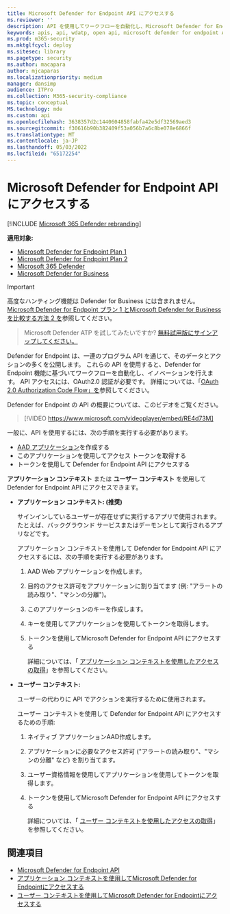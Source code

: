 ```yaml
---
title: Microsoft Defender for Endpoint API にアクセスする
ms.reviewer: ''
description: API を使用してワークフローを自動化し、Microsoft Defender for Endpoint機能に基づいてイノベーションを行う方法について説明します
keywords: apis, api, wdatp, open api, microsoft defender for endpoint API, microsoft defender atp, public api, サポートされている API, アラート, デバイス, ユーザー, ドメイン, IP, ファイル, 高度な捜索, クエリ
ms.prod: m365-security
ms.mktglfcycl: deploy
ms.sitesec: library
ms.pagetype: security
ms.author: macapara
author: mjcaparas
ms.localizationpriority: medium
manager: dansimp
audience: ITPro
ms.collection: M365-security-compliance
ms.topic: conceptual
MS.technology: mde
ms.custom: api
ms.openlocfilehash: 3638357d2c1440604858fabfa42e5df32569aed3
ms.sourcegitcommit: f30616b90b382409f53a056b7a6c8be078e6866f
ms.translationtype: MT
ms.contentlocale: ja-JP
ms.lasthandoff: 05/03/2022
ms.locfileid: "65172254"
---
```

# <a name="access-the-microsoft-defender-for-endpoint-apis"></a>Microsoft Defender for Endpoint API にアクセスする

[!INCLUDE [Microsoft 365 Defender rebranding](../../includes/microsoft-defender.md)]

**適用対象:**
- [Microsoft Defender for Endpoint Plan 1](https://go.microsoft.com/fwlink/p/?linkid=2154037)
- [Microsoft Defender for Endpoint Plan 2](https://go.microsoft.com/fwlink/p/?linkid=2154037)
- [Microsoft 365 Defender](https://go.microsoft.com/fwlink/?linkid=2118804)
- [Microsoft Defender for Business](../defender-business/index.yml)

> [!IMPORTANT]
> 高度なハンティング機能は Defender for Business には含まれません。 [Microsoft Defender for Endpoint プラン 1 とMicrosoft Defender for Businessを比較する方法 2 を](../defender-business/compare-mdb-m365-plans.md#compare-microsoft-defender-for-business-to-microsoft-defender-for-endpoint-plans-1-and-2)参照してください。

> Microsoft Defender ATP を試してみたいですか? [無料試用版にサインアップしてください。](https://signup.microsoft.com/create-account/signup?products=7f379fee-c4f9-4278-b0a1-e4c8c2fcdf7e&ru=https://aka.ms/MDEp2OpenTrial?ocid=docs-wdatp-exposedapis-abovefoldlink)

Defender for Endpoint は、一連のプログラム API を通じて、そのデータとアクションの多くを公開します。 これらの API を使用すると、Defender for Endpoint 機能に基づいてワークフローを自動化し、イノベーションを行えます。 API アクセスには、OAuth2.0 認証が必要です。 詳細については、「[OAuth 2.0 Authorization Code Flow」を](/azure/active-directory/develop/active-directory-v2-protocols-oauth-code)参照してください。

Defender for Endpoint の API の概要については、このビデオをご覧ください。

> [!VIDEO https://www.microsoft.com/videoplayer/embed/RE4d73M]

一般に、API を使用するには、次の手順を実行する必要があります。

- [AAD アプリケーション](/microsoft-365/security/defender-endpoint/exposed-apis-create-app-nativeapp)を作成する
- このアプリケーションを使用してアクセス トークンを取得する
- トークンを使用して Defender for Endpoint API にアクセスする

**アプリケーション コンテキスト** または **ユーザー コンテキスト** を使用して Defender for Endpoint API にアクセスできます。

- **アプリケーション コンテキスト: (推奨)**

  サインインしているユーザーが存在せずに実行するアプリで使用されます。 たとえば、バックグラウンド サービスまたはデーモンとして実行されるアプリなどです。

  アプリケーション コンテキストを使用して Defender for Endpoint API にアクセスするには、次の手順を実行する必要があります。

  1. AAD Web アプリケーションを作成します。
  2. 目的のアクセス許可をアプリケーションに割り当てます (例: "アラートの読み取り"、"マシンの分離")。
  3. このアプリケーションのキーを作成します。
  4. キーを使用してアプリケーションを使用してトークンを取得します。
  5. トークンを使用してMicrosoft Defender for Endpoint API にアクセスする

     詳細については、「 [アプリケーション コンテキストを使用したアクセスの取得](exposed-apis-create-app-webapp.md)」を参照してください。

- **ユーザー コンテキスト:**

  ユーザーの代わりに API でアクションを実行するために使用されます。

  ユーザー コンテキストを使用して Defender for Endpoint API にアクセスするための手順:

  1. ネイティブ アプリケーションAAD作成します。
  2. アプリケーションに必要なアクセス許可 ("アラートの読み取り"、"マシンの分離" など) を割り当てます。
  3. ユーザー資格情報を使用してアプリケーションを使用してトークンを取得します。
  4. トークンを使用してMicrosoft Defender for Endpoint API にアクセスする

     詳細については、「 [ユーザー コンテキストを使用したアクセスの取得](exposed-apis-create-app-nativeapp.md)」を参照してください。

## <a name="related-topics"></a>関連項目

- [Microsoft Defender for Endpoint API](exposed-apis-list.md)
- [アプリケーション コンテキストを使用してMicrosoft Defender for Endpointにアクセスする](exposed-apis-create-app-webapp.md)
- [ユーザー コンテキストを使用してMicrosoft Defender for Endpointにアクセスする](exposed-apis-create-app-nativeapp.md)

